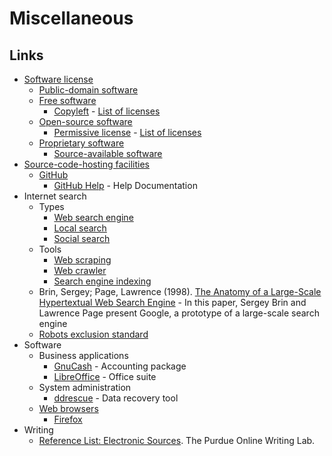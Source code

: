 # Miscellaneous

## Links

- [Software license](https://en.wikipedia.org/wiki/Software_license)
  - [Public-domain software](https://en.wikipedia.org/wiki/Public_domain_software)
  - [Free software](https://en.wikipedia.org/wiki/Free_software)
    - [Copyleft](https://en.wikipedia.org/wiki/Copyleft) - [List of licenses](https://en.wikipedia.org/wiki/Category:Copyleft_software_licenses)
  - [Open-source software](https://en.wikipedia.org/wiki/Open-source_software)
    - [Permissive license](https://en.wikipedia.org/wiki/Permissive_software_license) - [List of licenses](https://en.wikipedia.org/wiki/Category:Permissive_software_licenses)
  - [Proprietary software](https://en.wikipedia.org/wiki/Proprietary_software)
    - [Source-available software](https://en.wikipedia.org/wiki/Source-available_software)
- [Source-code-hosting facilities](https://en.wikipedia.org/wiki/Comparison_of_source-code-hosting_facilities)
  - [GitHub](https://en.wikipedia.org/wiki/GitHub)
    - [GitHub Help](https://help.github.com/en) - Help Documentation
- Internet search
  - Types
    - [Web search engine](https://en.wikipedia.org/wiki/Web_search_engine)
    - [Local search](https://en.wikipedia.org/wiki/Local_search_(Internet))
    - [Social search](https://en.wikipedia.org/wiki/Social_search)
  - Tools
    - [Web scraping](https://en.wikipedia.org/wiki/Web_scraping)
    - [Web crawler](https://en.wikipedia.org/wiki/Web_crawler)
    - [Search engine indexing](https://en.wikipedia.org/wiki/Search_engine_indexing)
  - Brin, Sergey; Page, Lawrence (1998). [The Anatomy of a Large-Scale Hypertextual Web Search Engine](http://infolab.stanford.edu/~backrub/google.html) -  In this paper, Sergey Brin and Lawrence Page present Google, a prototype of a large-scale search engine
  - [Robots exclusion standard](https://en.wikipedia.org/wiki/Robots_exclusion_standard)
- Software
  - Business applications
    - [GnuCash](https://en.wikipedia.org/wiki/GnuCash) - Accounting package
    - [LibreOffice](https://en.wikipedia.org/wiki/LibreOffice) - Office suite
  - System administration
    - [ddrescue](https://en.wikipedia.org/wiki/Ddrescue) - Data recovery tool
  - [Web browsers](https://en.wikipedia.org/wiki/Web_browser)
    - [Firefox](https://en.wikipedia.org/wiki/Mozilla_Firefox)
- Writing
  - [Reference List: Electronic Sources](https://owl.purdue.edu/owl/research_and_citation/apa_style/apa_formatting_and_style_guide/reference_list_electronic_sources.html). The Purdue Online Writing Lab.
